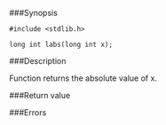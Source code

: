 ###Synopsis

`#include <stdlib.h>`

`long int labs(long int x);`

###Description

Function returns the absolute value of x.

###Return value

###Errors
